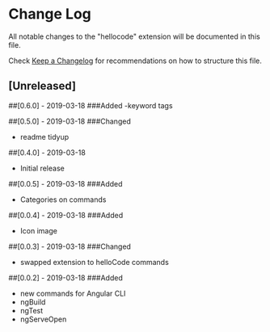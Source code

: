 # Change Log

All notable changes to the "hellocode" extension will be documented in this file.

Check [Keep a Changelog](http://keepachangelog.com/) for recommendations on how to structure this file.

## [Unreleased]


##[0.6.0] - 2019-03-18
###Added
-keyword tags

##[0.5.0] - 2019-03-18
###Changed
- readme tidyup

##[0.4.0] - 2019-03-18
- Initial release

##[0.0.5] - 2019-03-18
###Added
- Categories on commands

##[0.0.4] - 2019-03-18
###Added
- Icon image

##[0.0.3] - 2019-03-18
###Changed
- swapped extension to helloCode commands

##[0.0.2] - 2019-03-18
###Added
- new commands for Angular CLI
- ngBuild
- ngTest
- ngServeOpen
